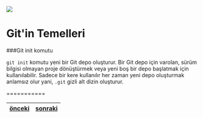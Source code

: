 ![][1]   <h1>Git'in Temelleri</h1>


###Git init komutu

`git init` komutu yeni bir Git depo oluşturur. Bir Git depo için varolan, sürüm bilgisi olmayan proje dönüştürmek veya yeni boş bir depo başlatmak için kullanılabilir. Sadece bir kere kullanılır her zaman yeni depo oluşturmak anlamsız olur yani, `.git` gizli alt dizin oluşturur.




===========

[önceki](https://github.com/paufsc/journey-to-git/blob/master/docs/tr/Yapilandirma.md)|[sonraki](https://github.com/paufsc/journey-to-git/blob/master/docs/tr/)
---|---

[1]: https://github.com/paufsc/journey-to-git/blob/master/assets/img/tutorial.png
[1]: https://github.com/smehemmed/journey-to-git/blob/master/assets/img/tutorial.png